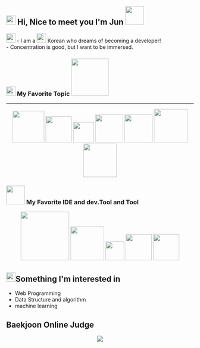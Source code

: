 <h2>
<img src="https://media1.giphy.com/media/dUrwf15oqr6Dds6g6U/giphy.gif?cid=ecf05e47rzg2n23w11afb5xol56wf0lyodrgchzqlumja0v7&rid=giphy.gif&ct=s" width="25"> Hi, Nice to meet you I'm Jun <img src="https://media1.giphy.com/media/LrXAkOxhUT1S0/giphy.gif?cid=ecf05e47qwsva15kno2e3tzru1p3ovbu9akgkvmpk7fhfrao&rid=giphy.gif&ct=g" width="50"></h2>

<p>- I am a <img src="https://upload.wikimedia.org/wikipedia/commons/thumb/0/09/Flag_of_South_Korea.svg/255px-Flag_of_South_Korea.svg.png" width="25"> Korean who dreams of becoming a developer!
<img align="left" src="https://media3.giphy.com/media/WtgdtRAtXVEVwd7aax/giphy.gif?cid=ecf05e47dz3iixxwsrgk0800qc6dxvp47me985rk6zuph567&rid=giphy.gif&ct=s" width="25">
<br> 
 - Concentration is good, but I want to be immersed.
</p>

### <img src="https://media2.giphy.com/media/Za985AFQHREMZYnXkE/giphy.gif?cid=ecf05e47d24mqh3i0mliavkda7nb28d7hzhp561ke4c0x1bh&rid=giphy.gif&ct=s" width="25"> My Favorite Topic <img src="https://media1.giphy.com/media/aNqEFrYVnsS52/giphy.gif?cid=ecf05e472p2g1wqvaqez1reihbsyswzgjz8t87z9c70mg3w8&rid=giphy.gif&ct=g" width="100">
<hr>
<p align=center>

<img src="https://img.shields.io/badge/Html5-E34F26?style=for-the-badge&logo=HTML5&logoColor=black" width="85">
<img src="https://img.shields.io/badge/CSS-1572B6?style=for-the-badge&logo=CSS3&logoColor=black" width="70">
<img src="https://img.shields.io/badge/Js-F7DF1E?style=for-the-badge&logo=JavaScript&logoColor=black" width="55">
<img src="https://img.shields.io/badge/Java-007396?style=for-the-badge&logo=Java&logoColor=black" width="75">
<img src="https://img.shields.io/badge/Node-339933?style=for-the-badge&logo=Node.js&logoColor=black" width="75">
<img src="https://img.shields.io/badge/Ubuntu-E95420?style=for-the-badge&logo=Ubuntu&logoColor=black" width="90">
<img src="https://img.shields.io/badge/Python-3776AB?style=for-the-badge&logo=Python&logoColor=white" width="90">


</p>

### <img src="https://media2.giphy.com/media/KfSOWTWvN03AktOl5Q/giphy.gif?cid=ecf05e474izplqr5j2ewn6p3xph3hjsmm3mgp60s1q2g8bbm&rid=giphy.gif&ct=s" width="50">  My Favorite IDE and dev.Tool and Tool 
<p align=center>
 
<img src="https://img.shields.io/badge/Visual Studio Code-007ACC?style=for-the-badge&logo=Visual Studio Code&logoColor=black" width="130">
<img src="https://img.shields.io/badge/Eclipse IDE-2C2255?style=for-the-badge&logo=Eclipse IDE&logoColor=black" width="90">
<img src="https://img.shields.io/badge/Vim-019733?style=for-the-badge&logo=Vim&logoColor=black" width="50">
<img src="https://img.shields.io/badge/GitHub-181717?style=for-the-badge&logo=GitHub&logoColor=white" width="70">
<img src="https://img.shields.io/badge/MySQL-4479A1?style=for-the-badge&logo=MySQL&logoColor=black" width="70"> 

  
  
</p>

## <img src="https://media0.giphy.com/media/88i696sZ5LmYkISlOK/giphy.gif?cid=ecf05e47ip7gu5lcyt81gjq15az2n1zxycj1dp49wyl7og01&rid=giphy.gif&ct=s" width="25">Something I'm interested in
* Web Programming
* Data Structure and algorithm
* machine learning

## Baekjoon Online Judge

<p align="center">
  <a href="https://solved.ac/answnsgnl123">
    <img src="http://mazassumnida.wtf/api/v2/generate_badge?boj=answnsgnl123" />
  </a>
</p>



